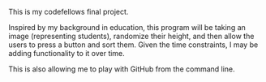 This is my codefellows final project.

Inspired by my background in education, this program will be taking an image (representing students), randomize their height, and then allow the users to press a button and sort them.
Given the time constraints, I may be adding functionality to it over time.

This is also allowing me to play with GitHub from the command line.
